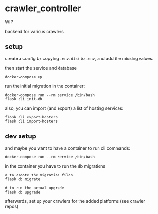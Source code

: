 # crawler_controller

WIP


backend for various crawlers

## setup


create a config by copying `.env.dist` to `.env`, and add the missing values.

then start the service and database

    docker-compose up

run the initial migration in the container:

    docker-compose run --rm service /bin/bash
    flask cli init-db

also, you can import (and export) a list of hosting services:

    flask cli export-hosters
    flask cli import-hosters

## dev setup

and maybe you want to have a container to run cli commands:

    docker-compose run --rm service /bin/bash

in the container you have to run the db migrations

    # to create the migration files
    flask db migrate

    # to run the actual upgrade
    flask db upgrade




afterwards, set up your crawlers for the added platforms (see crawler repos)






